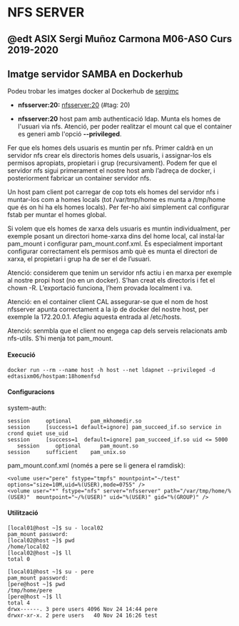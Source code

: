 # NFS SERVER 
## @edt ASIX Sergi Muñoz Carmona M06-ASO Curs 2019-2020

## Imatge servidor SAMBA en Dockerhub
Podeu trobar les imatges docker al Dockerhub de [sergimc](https://hub.docker.com/u/sergimc/)
* **nfsserver:20:** [nfsserver:20](https://cloud.docker.com/repository/docker/sergimc/nfsserver) (#tag: 20)

 * **nfsserver:20** host pam amb authenticació ldap. Munta els homes de l'usuari via nfs.
Atenció, per poder realitzar el mount cal que el container es generi amb l'opció **--privileged**.


Fer que els homes dels usuaris es muntin per nfs. Primer caldrà en un servidor nfs crear els directoris homes dels usuaris, i assignar-los els permisos apropiats, propietari i grup (recursivament). Podem fer que el servidor nfs sigui primerament el nostre host amb l’adreça de docker, i posteriorment fabricar un container servidor nfs.

Un host  pam client pot carregar de cop tots els homes del servidor nfs i muntar-los com a homes locals (tot /var/tmp/home es munta a /tmp/home que és on hi ha els homes locals). Per fer-ho així simplement cal configurar fstab per muntar el homes global.

Si volem que els homes de xarxa dels usuaris es muntin individualment, per exemple posant un directori home-xarxa dins del home local, cal instal·lar pam_mount i configurar pam_mount.conf.xml. 
És especialment important configurar correctament els permisos amb què es munta el directori de xarxa, el propietari i grup ha de ser el de l’usuari.

Atenció: considerem que tenim un servidor nfs actiu i en marxa per exemple al nostre propi host (no en un docker). S’han creat els directoris i fet el chown -R. L’exportació funciona, l’hem provada localment i va.

Atenció: en el container client CAL assegurar-se que el nom de host nfsserver apunta correctament a la ip de docker del nostre host, per exemple la 172.20.0.1. Afegiu aquesta entrada al /etc/hosts.

Atenció: senmbla que el client no engega cap dels serveis relacionats amb nfs-utils. S’hi menja tot pam_mount.


#### Execució

```
docker run --rm --name host -h host --net ldapnet --privileged -d edtasixm06/hostpam:18homenfsd
```

#### Configuracions

system-auth:
```
session     optional      pam_mkhomedir.so
session     [success=1 default=ignore] pam_succeed_if.so service in crond quiet use_uid
session     [success=1  default=ignore] pam_succeed_if.so uid <= 5000
   session     optional      pam_mount.so
session     sufficient    pam_unix.so

```

pam_mount.conf.xml (només a pere se li genera el  ramdisk):
```
<volume user="pere" fstype="tmpfs" mountpoint="~/test" options="size=10M,uid=%(USER),mode=0755" />
<volume user="*" fstype="nfs" server="nfsserver" path="/var/tmp/home/%(USER)"  mountpoint="~/%(USER)" uid="%(USER)" gid="%(GROUP)" />
```


#### Utilització

```
[local01@host ~]$ su - local02
pam_mount password:
[local02@host ~]$ pwd
/home/local02
[local02@host ~]$ ll
total 0

[local01@host ~]$ su - pere
pam_mount password:
[pere@host ~]$ pwd
/tmp/home/pere
[pere@host ~]$ ll
total 4
drwx------. 3 pere users 4096 Nov 24 14:44 pere
drwxr-xr-x. 2 pere users   40 Nov 24 16:26 test
```

